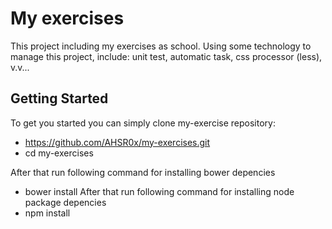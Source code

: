 # My exercises

This project including my exercises as school. Using some technology to manage this project,
include: unit test, automatic task, css processor (less), v.v...

## Getting Started

To get you started you can simply clone my-exercise repository:
* https://github.com/AHSR0x/my-exercises.git
* cd my-exercises

After that run following command for installing bower depencies
* bower install
After that run following command for installing node package depencies
* npm install
